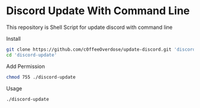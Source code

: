 # Discord Update With Command Line
This repository is Shell Script for update discord with command line


Install
```sh
git clone https://github.com/c0ffeeOverdose/update-discord.git 'discord-update'
cd 'discord-update'
```

Add Permission
```sh
chmod 755 ./discord-update
```

Usage
```sh
./discord-update
```